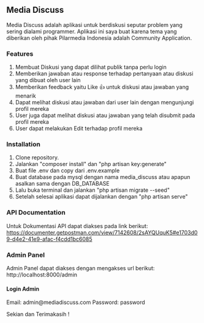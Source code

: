 <h2>Media Discuss</h2>

Media Discuss adalah aplikasi untuk berdiskusi seputar problem yang sering dialami programmer. Aplikasi ini saya buat karena tema yang diberikan oleh pihak Pilarmedia Indonesia adalah Community Application.

<h3>Features</h3>

1. Membuat Diskusi yang dapat dilihat publik tanpa perlu login
2. Memberikan jawaban atau response terhadap pertanyaan atau diskusi yang dibuat oleh user lain
3. Memberikan feedback yaitu Like 👍 untuk diskusi atau jawaban yang menarik
4. Dapat melihat diskusi atau jawaban dari user lain dengan mengunjungi profil mereka
5. User juga dapat melihat diskusi atau jawaban yang telah disubmit pada profil mereka
6. User dapat melakukan Edit terhadap profil mereka

<h3>Installation</h3>

1. Clone repository. 
2. Jalankan "composer install" dan "php artisan key:generate"
3. Buat file .env dan copy dari .env.example
4. Buat database pada mysql dengan nama media_discuss atau apapun asalkan sama dengan DB_DATABASE
5. Lalu buka terminal dan jalankan "php artisan migrate --seed"
6. Setelah selesai aplikasi dapat dijalankan dengan "php artisan serve"

<h3>API Documentation</h3>

Untuk Dokumentasi API dapat diakses pada link berikut:
https://documenter.getpostman.com/view/7142608/2sAYQUquK5#e1703d09-d4e2-41e9-afac-f4cdd1bc6085

<h3>Admin Panel</h3>

Admin Panel dapat diakses dengan mengakses url berikut:
http://localhost:8000/admin

<h4>Login Admin</h4>
Email: admin@mediadiscuss.com
Password: password


Sekian dan Terimakasih !
